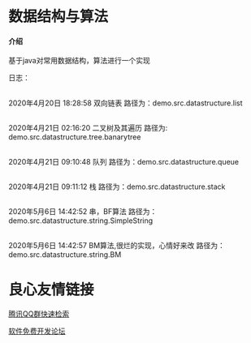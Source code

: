 # 数据结构与算法

#### 介绍
基于java对常用数据结构，算法进行一个实现

日志：
##
2020年4月20日 18:28:58 双向链表 路径为：demo.src.datastructure.list
##
2020年4月21日 02:16:20 二叉树及其遍历 路径为: demo.src.datastructure.tree.banarytree
##
2020年4月21日 09:10:48 队列 路径为：demo.src.datastructure.queue
##
2020年4月21日 09:11:12 栈 路径为：demo.src.datastructure.stack
##
2020年5月6日 14:42:52 串，BF算法 路径为：demo.src.datastructure.string.SimpleString
##
2020年5月6日 14:42:57 BM算法,很烂的实现，心情好来改  路径为：demo.src.datastructure.string.BM


 # 良心友情链接

[腾讯QQ群快速检索](http://u.720life.cn/s/8cf73f7c)

[软件免费开发论坛](http://u.720life.cn/s/bbb01dc0)